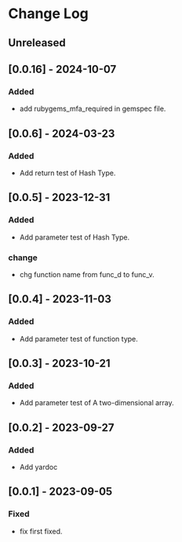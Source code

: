 # Change Log

## Unreleased

## [0.0.16] - 2024-10-07

### Added
- add rubygems_mfa_required in gemspec file.

## [0.0.6] - 2024-03-23

### Added
- Add return test of Hash Type.

## [0.0.5] - 2023-12-31

### Added
- Add parameter test of Hash Type.

### change
- chg function name from func_d to func_v.

## [0.0.4] - 2023-11-03

### Added
- Add parameter test of function type.

## [0.0.3] - 2023-10-21

### Added
- Add parameter test of A two-dimensional array.

## [0.0.2] - 2023-09-27

### Added
- Add yardoc

## [0.0.1] - 2023-09-05

### Fixed
- fix first fixed.

